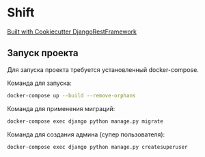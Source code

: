 # Shift

[Built with Cookiecutter DjangoRestFramework](https://github.com/PC-Nazarka/cookiecutter-django-rest-framework/)

## Запуск проекта

Для запуска проекта требуется установленный docker-compose.

Команда для запуска:

```bash
docker-compose up --build --remove-orphans
```

Команда для применения миграций:

```bash
docker-compose exec django python manage.py migrate
```

Команда для создания админа (супер пользователя):

```bash
docker-compose exec django python manage.py createsuperuser
```